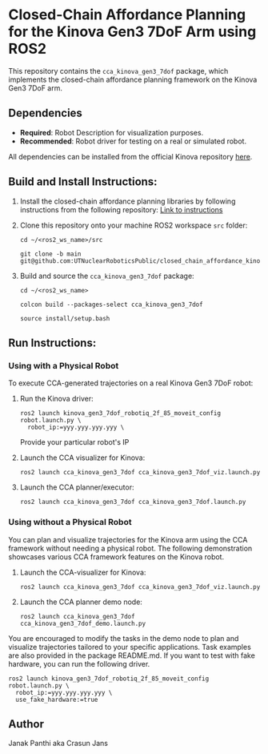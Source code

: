 # Closed-Chain Affordance Planning for the Kinova Gen3 7DoF Arm using ROS2
This repository contains the `cca_kinova_gen3_7dof` package, which implements the closed-chain affordance planning framework on the Kinova Gen3 7DoF arm.

## Dependencies

- **Required**: Robot Description for visualization purposes.
- **Recommended**: Robot driver for testing on a real or simulated robot.

All dependencies can be installed from the official Kinova repository [here](https://github.com/Kinovarobotics/ros2_kortex).

## Build and Install Instructions:
1. Install the closed-chain affordance planning libraries by following instructions from the following repository:
   [Link to instructions](https://github.com/UTNuclearRoboticsPublic/closed_chain_affordance_ros.git)

2. Clone this repository onto your machine ROS2 workspace `src` folder:
   ```
   cd ~/<ros2_ws_name>/src
   ```
   ```
   git clone -b main git@github.com:UTNuclearRoboticsPublic/closed_chain_affordance_kinova_gen3_7dof.git
   ```

3. Build and source the `cca_kinova_gen3_7dof` package:
   ```
   cd ~/<ros2_ws_name>
   ```
   ```
   colcon build --packages-select cca_kinova_gen3_7dof
   ```
   ```
   source install/setup.bash
   ```

## Run Instructions:

### Using with a Physical Robot
To execute CCA-generated trajectories on a real Kinova Gen3 7DoF robot:

1. Run the Kinova driver:
   ```
   ros2 launch kinova_gen3_7dof_robotiq_2f_85_moveit_config robot.launch.py \
     robot_ip:=yyy.yyy.yyy.yyy \
   ```
   Provide your particular robot's IP

2. Launch the CCA visualizer for Kinova:

   ```
   ros2 launch cca_kinova_gen3_7dof cca_kinova_gen3_7dof_viz.launch.py
   ```

3. Launch the CCA planner/executor:
   ```
   ros2 launch cca_kinova_gen3_7dof cca_kinova_gen3_7dof.launch.py
   ```
### Using without a Physical Robot
You can plan and visualize trajectories for the Kinova arm using the CCA framework without needing a physical robot. The following demonstration showcases various CCA framework features on the Kinova robot.

1. Launch the CCA-visualizer for Kinova:

   ```
   ros2 launch cca_kinova_gen3_7dof cca_kinova_gen3_7dof_viz.launch.py
   ```

2. Launch the CCA planner demo node:
   ```
   ros2 launch cca_kinova_gen3_7dof cca_kinova_gen3_7dof_demo.launch.py
   ```

You are encouraged to modify the tasks in the demo node to plan and visualize trajectories tailored to your specific applications. Task examples are also provided in the package README.md. If you want to test with fake hardware, you can run the following driver.

   ```
   ros2 launch kinova_gen3_7dof_robotiq_2f_85_moveit_config robot.launch.py \
     robot_ip:=yyy.yyy.yyy.yyy \
     use_fake_hardware:=true
   ```

## Author
Janak Panthi aka Crasun Jans
